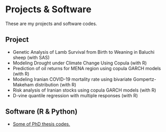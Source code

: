 ---
---

# Projects & Software
These are my projects and software codes.

## Project

* Genetic Analysis of Lamb Survival from Birth to Weaning in Baluchi sheep (with SAS)  
* Modeling Drought under Climate Change Using Copula (with R)  
* Prediction of oil returns for MENA region using copula GARCH models (with R)  
* Modeling Iranian COVID-19 mortality rate using bivariate Gompertz-Makeham distribution (with R)  
* Risk analysis of Iranian stocks using copula GARCH models (with R)  
* D-vine quantile regression with multiple responses (with R)  

## Software (R & Python)

* [Some of PhD thesis codes.](https://github.com/hamb8066/homepage/blob/master/PhdCodes.txt)
 

